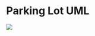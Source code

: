 # Parking Lot UML 
![](https://github.com/PacktPublishing/The-Complete-Coding-Interview-Guide-in-Java/blob/master/Chapter06/ParkingLot/ParkingLotUML.png)
